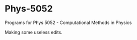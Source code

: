 Phys-5052
=========

Programs for Phys 5052 - Computational Methods in Physics

Making some useless edits.
